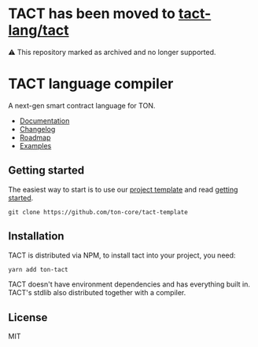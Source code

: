 # TACT has been moved to [tact-lang/tact](https://github.com/tact-lang/tact)
⚠️ This repository marked as archived and no longer supported. 


  
# TACT language compiler

A next-gen smart contract language for TON.

* [Documentation](https://docs.tact-lang.org)
* [Changelog](/CHANGELOG.md)
* [Roadmap](/ROADMAP.md)
* [Examples](/examples/)

## Getting started

The easiest way to start is to use our [project template](https://github.com/ton-core/tact-template) and read [getting started](https://docs.tact-lang.org).

```
git clone https://github.com/ton-core/tact-template
```

## Installation

TACT is distributed via NPM, to install tact into your project, you need:

```bash
yarn add ton-tact
```

TACT doesn't have environment dependencies and has everything built in. TACT's stdlib also distributed together with a compiler.

## License

MIT
